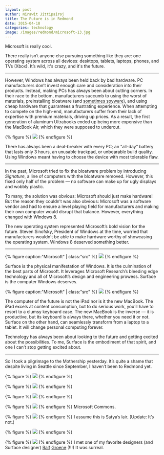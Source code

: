 ```yaml
---
layout: post
author: Nirawit Jittipairoj
title: The Future is in Redmond
date: 2015-04-18
categories: technology
image: /images/redmond/microsoft-13.jpg
---
```


Microsoft is really cool.

There really isn’t anyone else pursuing something like they are: one operating system across all devices: desktops, tablets, laptops, phones, and TVs (Xbox). It’s wild, it's crazy, and it's the future.

---

However, Windows has always been held back by bad hardware. PC manufacturers don’t invest enough care and consideration into their products. Instead, making PCs has always been about cutting corners. In their race to the bottom, manufacturers succumb to using the worst of materials, preinstalling bloatware (and [sometimes spyware](http://www.theverge.com/2015/2/19/8067505/lenovo-installs-adware-private-data-hackers)), and using cheap hardware that guarantees a frustrating experience. When attempting to compete on the high-end, manufacturers suffer from their lack of expertise with premium materials, driving up prices. As a result, the first generation of aluminum Ultrabooks ended up being more expensive than the MacBook Air, which they were supposed to undercut.

{% figure %}
![](/images/redmond/microsoft_retail.jpg)
{% endfigure %}

There has always been a deal-breaker with every PC; an “all-day” battery that lasts only 3 hours, an unusable trackpad, or unbearable build quality. Using Windows meant having to choose the device with most tolerable flaw.

---

In the past, Microsoft tried to fix the bloatware problem by introducing *Signature*, a line of computers with the bloatware removed. However, this fixed only half of the problem — no software can make up for ugly displays and wobbly plastic.

To many, the solution was obvious: Microsoft should just make hardware! But the reason they couldn’t was also obvious: Microsoft was a software vendor and had to ensure a level playing field for manufacturers and making their own computer would disrupt that balance. However, everything changed with Windows 8.

The new operating system represented Microsoft’s bold vision for the future. Steven Sinofsky, President of Windows at the time, worried that manufacturers wouldn’t be able to make hardware worthy of showcasing the operating system. Windows 8 deserved something better.

---

{% figure caption:"Microsoft" | class:"src" %}
![](/images/redmond/surface_covers.jpg)
{% endfigure %}

Surface is the physical manifestation of Windows. It is the culmination of the best parts of Microsoft. It leverages Microsoft Research’s bleeding edge technology and all of Microsoft’s design and engineering prowess. Surface is the computer Windows deserves.

{% figure caption:"Microsoft" | class:"src" %}
![](/images/redmond/surface-1.jpg)
{% endfigure %}

The computer of the future is not the iPad nor is it the new MacBook. The iPad excels at content consumption, but to do serious work, you’ll have to resort to a clumsy keyboard case. The new MacBook is the inverse — it is productive, but its keyboard is always there, whether you need it or not. Surface on the other hand, can seamlessly transform from a laptop to a tablet. It will change personal computing forever.

Technology has always been about looking to the future and getting excited about the possibilities. To me, Surface is the embodiment of that spirit, and one I can’t stop getting excited about.

---

So I took a pilgrimage to the Mothership yesterday. It’s quite a shame that despite living in Seattle since September, I haven’t been to Redmond yet.

{% figure %}
![](/images/redmond/microsoft-4.jpg)
{% endfigure %}

{% figure %}
![](/images/redmond/microsoft-5.jpg)
{% endfigure %}

{% figure %}
![](/images/redmond/microsoft-17.jpg)
{% endfigure %}

{% figure %}
![](/images/redmond/microsoft-4.jpg)
{% endfigure %}
Microsoft Commons.

{% figure %}
![](/images/redmond/microsoft-1.jpg)
{% endfigure %}
I assume this is Satya’s lair. (Update: It’s not.)

{% figure %}
![](/images/redmond/microsoft-9.jpg)
{% endfigure %}

{% figure %}
![](/images/redmond/microsoft-10.jpg)
{% endfigure %}
I met one of my favorite designers (and Surface designer) [Ralf](https://youtu.be/KrPHpN5HukQ) [Groene](http://architizer.com/blog/ralf-groene-interview/) (!!!) It was surreal.
